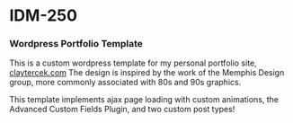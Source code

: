 # IDM-250
### Wordpress Portfolio Template

This is a custom wordpress template for my personal portfolio site, [claytercek.com](http://claytercek.com)
The design is inspired by the work of the Memphis Design group, more commonly associated with 80s and 90s graphics.

This template implements ajax page loading with custom animations, the Advanced Custom Fields Plugin, and two custom post types!
